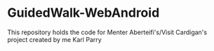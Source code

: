 GuidedWalk-WebAndroid
=====================

This repository holds the code for Menter Aberteifi's/Visit Cardigan's project created by me Karl Parry